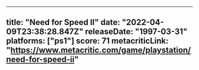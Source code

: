 
---
title: "Need for Speed II"
date: "2022-04-09T23:38:28.847Z"
releaseDate: "1997-03-31"
platforms: ["ps1"]
score: 71
metacriticLink: "https://www.metacritic.com/game/playstation/need-for-speed-ii"
---
